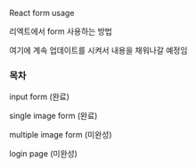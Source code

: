 React form usage

리엑트에서 form 사용하는 방법

여기에 계속 업데이트를 시켜서 내용을 채워나갈 예정임

### 목차

input form (완료)

single image form (완료)

multiple image form (미완성)

login page (미완성)

